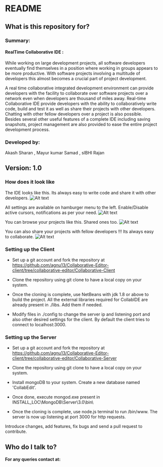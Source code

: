# README 

## What is this repository for? 

### Summary: 

#### RealTime Collaborative IDE :

While working on large development projects, all software developers eventually find themselves in a position where working in groups appears to be more productive. With software projects involving a multitude of developers this almost becomes a crucial part of project development. 

A real time collaborative integrated development environment can provide developers with the facility to collaborate over software projects over a network even when developers are thousand of miles away. Real-time Collaborative IDE provide developers with the ability to collaboratively write code, build and test it as well as share their projects with other developers. Chatting with other fellow developers over a project is also possible. Besides several other useful features of a complete IDE including saving snapshots, project management are also provided to ease the entire project development process.

### Developed by:
Akash Sharan , Mayur kumar Samad , sIBHI Rajan

## Version: 1.0

### How does it look like

The IDE looks like this. Its always easy to write code and share it with other developers. 
![Alt text](/./screenshots/screenshot1.jpg?raw=true "ScreenShot1")

All settings are available on hamburger menu to the left. Enable/Disable active cursors, notifications as per your need. 
![Alt text](/./screenshots/screenshot2.jpg?raw=true "ScreenShot2")

You can browse your projects like this. Shared ones too.
![Alt text](/./screenshots/screenshot3.jpg?raw=true "ScreenShot3")

You can also share your projects with fellow developers !!! Its always easy to collaborate.
![Alt text](/./screenshots/screenshot4.JPG?raw=true "ScreenShot4")

 
### Setting up the Client  

* Set up a git account and fork the repository at https://github.com/agnu13/Collaborative-Editor-client/tree/collaborative-editor/Collaborative-Client

* Clone the repository using git clone to have a local copy on your system.

* Once the cloning is complete, use NetBeans with jdk 1.8 or above to build the project. All the external libraries required for 
CollabIDE are already present in ./libs. Add them if needed.

* Modify files in ./config to change the server ip and listening port and also other desired settings for the client. By default the client tries to connect to localhost:3000.

### Setting up the Server

* Set up a git account and fork the repository at https://github.com/agnu13/Collaborative-Editor-client/tree/collaborative-editor/Collaborative-Server

* Clone the repository using git clone to have a local copy on your system. 

* Install mongoDB to your system. Create a new database named 'CollabEdit'.

* Once done, execute mongod.exe present in INSTALL_LOC\MongoDB\Server\3.0\bin\

* Once the cloning is complete, use node.js terminal to run /bin/www. The server is now up listening at port 3000 for http requests.

Introduce changes, add features, fix bugs and send a pull request to contribute. 

## Who do I talk to?

#### For any queries contact at:


